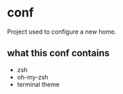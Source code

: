 # conf
Project used to configure a new home.

## what this conf contains
- zsh
- oh-my-zsh
- terminal theme
